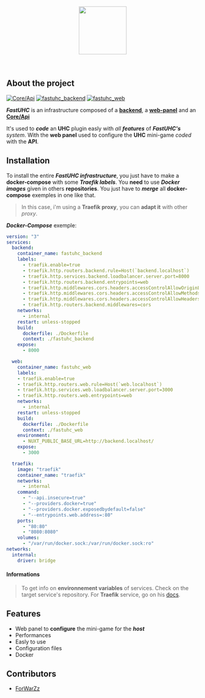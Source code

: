 <br>
<br>

<div align="center">
  <a href="https://github.com/FastUHC">
    <img height="125" src="https://i.imgur.com/JN5FF7V.png">
  </a>
</div>

<br>
<br>

## About the project
[![Core/Api](https://wakatime.com/badge/user/74830337-5399-404a-b89c-ca7dc360e242/project/5a2da6a7-378f-4010-bd40-0d02cbe04030.svg)](https://wakatime.com/badge/user/74830337-5399-404a-b89c-ca7dc360e242/project/5a2da6a7-378f-4010-bd40-0d02cbe04030) [![fastuhc_backend](https://wakatime.com/badge/user/74830337-5399-404a-b89c-ca7dc360e242/project/417bb240-b565-4ea4-9a19-693ffc1f0317.svg)](https://wakatime.com/badge/user/74830337-5399-404a-b89c-ca7dc360e242/project/417bb240-b565-4ea4-9a19-693ffc1f0317) [![fastuhc_web](https://wakatime.com/badge/user/74830337-5399-404a-b89c-ca7dc360e242/project/5494a5a4-6ec5-4424-b960-8273dba0a499.svg)](https://wakatime.com/badge/user/74830337-5399-404a-b89c-ca7dc360e242/project/5494a5a4-6ec5-4424-b960-8273dba0a499)

***FastUHC*** is an infrastructure composed of a **[backend](https://github.com/FastUHC/fastuhc_backend)**, a **[web-panel](https://github.com/FastUHC/fastuhc_web)**
and an **[Core/Api](https://github.com/FastUHC/FastUHC)**

It's used to ***code*** an **UHC** plugin easly with *all* ***features*** of ***FastUHC's*** *system*.
With the **web panel** used to configure the **UHC** mini-game *coded* with the **API**.

## Installation
To install the entire ***FastUHC infrastructure***, you just have to make a **docker-compose** with some ***Traefik labels***.
You **need** to use ***Docker images*** given in others **repositories**. You just have to ***merge*** all **docker-compose** exemples in one like that.

> In this case, i'm using a **Traefik proxy**, you can **adapt it** with other *proxy*.

***Docker-Compose*** exemple:
```yml
version: "3"
services:
  backend:
    container_name: fastuhc_backend
    labels:
      - traefik.enable=true
      - traefik.http.routers.backend.rule=Host(`backend.localhost`)
      - traefik.http.services.backend.loadbalancer.server.port=8000
      - traefik.http.routers.backend.entrypoints=web
      - traefik.http.middlewares.cors.headers.accessControlAllowOriginList=*
      - traefik.http.middlewares.cors.headers.accessControlAllowMethods=GET,OPTIONS,PUT
      - traefik.http.middlewares.cors.headers.accessControlAllowHeaders=*
      - traefik.http.routers.backend.middlewares=cors
    networks:
      - internal
    restart: unless-stopped
    build:
      dockerfile: ./Dockerfile
      context: ./fastuhc_backend
    expose:
      - 8000

  web:
    container_name: fastuhc_web
    labels:
    - traefik.enable=true
    - traefik.http.routers.web.rule=Host(`web.localhost`)
    - traefik.http.services.web.loadbalancer.server.port=3000
    - traefik.http.routers.web.entrypoints=web
    networks:
      - internal
    restart: unless-stopped
    build:
      dockerfile: ./Dockerfile
      context: ./fastuhc_web
    environment:
      - NUXT_PUBLIC_BASE_URL=http://backend.localhost/
    expose:
      - 3000

  traefik:
    image: "traefik"
    container_name: "traefik"
    networks:
      - internal
    command:
      - "--api.insecure=true"
      - "--providers.docker=true"
      - "--providers.docker.exposedbydefault=false"
      - "--entrypoints.web.address=:80"
    ports:
      - "80:80"
      - "8080:8080"
    volumes:
      - "/var/run/docker.sock:/var/run/docker.sock:ro"
networks:
  internal:
    driver: bridge
```

#### Informations
> To get info on **environnement variables** of services. Check on the target service's repository. For **Traefik** service, go on his [docs](https://doc.traefik.io/traefik/).

## Features
- Web panel to **configure** the mini-game for the ***host***
- Performances
- Easly to use
- Configuration files
- Docker

## Contributors
- [ForWarZz](https://github.com/ForWarZz)
